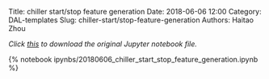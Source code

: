 Title: chiller start/stop feature generation
Date: 2018-06-06 12:00
Category: DAL-templates
Slug: chiller-start/stop-feature-generation
Authors: Haitao Zhou

*Click [this]({filename}/ipynbs/20180606_chiller_start_stop_feature_generation.ipynb) to download the original Jupyter notebook file.*

{% notebook ipynbs/20180606_chiller_start_stop_feature_generation.ipynb %}